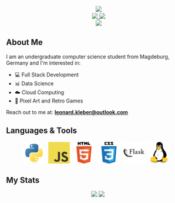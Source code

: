 <div align="center">
  <img src="https://github.com/leonardKleber.png" width="200"/>
  
  <div>
    <a href="https://www.linkedin.com/in/leonard-kleber/">
      <img src="https://img.shields.io/badge/LinkedIn-blue?style=for-the-badge&logo=linkedin&logoColor=white"/>
    </a>
    <a href="https://github.com/leonardKleber">
      <img src="https://img.shields.io/badge/Website-grey?style=for-the-badge&logo=firefox&logoColor=white"/>
    </a>
  </div>
  
  <img src="https://komarev.com/ghpvc/?username=leonardKleber"/>
</div>

## About Me
I am an undergraduate computer science student from Magdeburg, Germany and I'm interested in:
- 💻 Full Stack Development
- 📊 Data Science
- ☁️ Cloud Computing
- 👾 Pixel Art and Retro Games

Reach out to me at: **leonard.kleber@outlook.com**

## Languages & Tools
<div align="center">
  <img src="https://github.com/devicons/devicon/blob/master/icons/python/python-original.svg" height="60"/>&nbsp;
  <img src="https://github.com/devicons/devicon/blob/master/icons/javascript/javascript-original.svg" height="60"/>&nbsp;
  <img src="https://github.com/devicons/devicon/blob/master/icons/html5/html5-original-wordmark.svg" height="60"/>&nbsp;
  <img src="https://github.com/devicons/devicon/blob/master/icons/css3/css3-original-wordmark.svg" height="60"/>&nbsp;
  <img src="https://github.com/devicons/devicon/blob/master/icons/flask/flask-original-wordmark.svg" height="60"/>&nbsp;
  <img src="https://github.com/devicons/devicon/blob/master/icons/linux/linux-original.svg" height="60"/>&nbsp;
  <imb src="https://github.com/devicons/devicon/blob/master/icons/sqlite/sqlite-original.svg" height="60"/>&nbsp;
</div>

## My Stats
<div align="center">
  <img height="175" src="https://github-readme-stats.vercel.app/api/?username=leonardKleber&theme=swift"/>
  <img height="175" src="https://github-readme-stats.vercel.app/api/top-langs/?username=leonardKleber&layout=compact&theme=swift"/>&nbsp;
</div>
